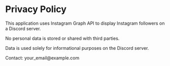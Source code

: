 <!DOCTYPE html>
<html lang="en">
<head>
  <meta charset="UTF-8">
  <title>Privacy Policy - IG Bot</title>
</head>
<body>
<h1>Privacy Policy</h1>

<p>This application uses Instagram Graph API to display Instagram followers on a Discord server.</p>

<p>No personal data is stored or shared with third parties.</p>

<p>Data is used solely for informational purposes on the Discord server.</p>

<p>Contact: your_email@example.com</p>
</body>
</html>
